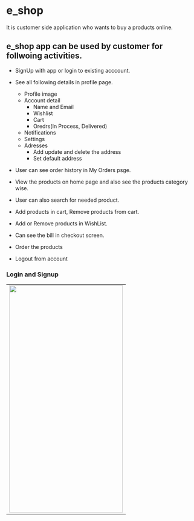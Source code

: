 # e_shop

It is customer side application who wants to buy a products online.

## e_shop app can be used by customer for follwoing activities.

- SignUp with app or login to existing acccount.

- See all following details in profile page.
	- Profile image
	- Account detail
	     - Name and Email
	     - Wishlist
	     - Cart
	     - Oredrs(In Process, Delivered)
	- Notifications
	- Settings
	- Adresses
	     - Add update and delete the address
	     - Set default address

- User can see order history in My Orders psge.
	
- View the products on home page and also see the products category wise.

- User can also search for needed product.

- Add products in cart, Remove products from cart.

- Add or Remove products in WishList.

- Can see the bill in checkout screen.

- Order the products

- Logout from account

### Login and Signup

<table>
  <tr>
    <td><img src="https://user-images.githubusercontent.com/84366746/149885906-72204a24-b2f3-429d-b116-67605dac9e8f.png" width="300" height="600"></td>
<!--     <td><img src="![Screenshot_1641994831](https://user-images.githubusercontent.com/84366746/149886179-9c013d21-e479-4c62-93cc-fdd42ded7661.png)
" width="300" height="600"></td>
      <td><img src="![Screenshot_1641994885](https://user-images.githubusercontent.com/84366746/149886183-5bf5d05a-bfa1-485c-8a21-9e11f03b670f.png)
" width="300" height="600"></td>
      <td><img src="![Screenshot_1641994814](https://user-images.githubusercontent.com/84366746/149886186-124a7e8f-af31-40ab-8ce7-e01af1814a57.png)
" width="300" height="600"></td> -->
  </tr>
</table>
